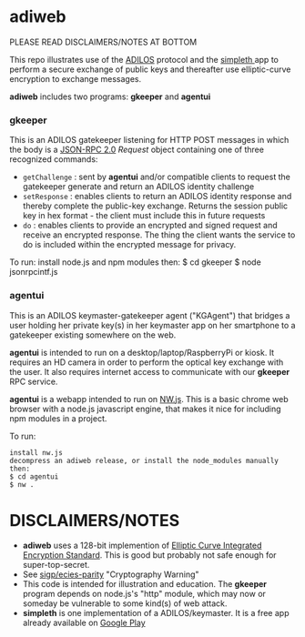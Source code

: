 # adiweb


PLEASE READ DISCLAIMERS/NOTES AT BOTTOM


This repo illustrates use of the [ADILOS](https://github.com/bitsanity/ADILOS)
protocol and the [simpleth ](https://github.com/bitsanity/simpleth) app to
perform a secure exchange of public keys and thereafter use elliptic-curve
encryption to exchange messages.

**adiweb** includes two programs: **gkeeper** and **agentui**



### gkeeper

This is an ADILOS gatekeeper listening for HTTP POST messages in which the
body is a [JSON-RPC 2.0](https://www.jsonrpc.org/specification) *Request*
object containing one of three recognized commands:

* `getChallenge` : sent by **agentui** and/or compatible clients to request the
gatekeeper generate and return an ADILOS identity challenge
* `setResponse` : enables clients to return an ADILOS identity response and
thereby complete the public-key exchange. Returns the session public key in
hex format - the client must include this in future requests
* `do` : enables clients to provide an encrypted and signed request and receive
an encrypted response. The thing the client wants the service to do is included
within the encrypted message for privacy.

To run:
install node.js and npm modules
then:
$ cd gkeeper
$ node jsonrpcintf.js


### agentui

This is an ADILOS keymaster-gatekeeper agent ("KGAgent") that bridges a user
holding her private key(s) in her keymaster app on her smartphone to a
gatekeeper existing somewhere on the web.

**agentui** is intended to run on a desktop/laptop/RaspberryPi or kiosk. It
requires an HD camera in order to perform the optical key exchange with the
user. It also requires internet access to communicate with our **gkeeper** RPC
service.

**agentui** is a webapp intended to run on [NW.js](https://nwjs.io). This is
a basic chrome web browser with a node.js javascript engine, that makes it nice
for including npm modules in a project.

To run:

```
install nw.js
decompress an adiweb release, or install the node_modules manually
then:
$ cd agentui
$ nw .
```


# DISCLAIMERS/NOTES

* **adiweb** uses a 128-bit implemention of [Elliptic Curve Integrated Encryption Standard](https://cryptobook.nakov.com/asymmetric-key-ciphers/ecies-public-key-encryption). This is good but probably not safe enough for super-top-secret.
* See [sigp/ecies-parity](https://github.com/sigp/ecies-parity) "Cryptography
Warning"
* This code is intended for illustration and education. The **gkeeper** program
depends on node.js's "http" module, which may now or someday be vulnerable to
some kind(s) of web attack.
* **simpleth** is one implementation of a ADILOS/keymaster. It is a free app
already available on [Google Play](https://play.google.com/store/apps/details?id=com.simpleth&hl=en)

